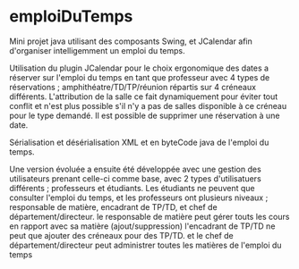 emploiDuTemps
=============

Mini projet java utilisant des composants Swing, et JCalendar afin d'organiser intelligemment un emploi du temps.

Utilisation du plugin JCalendar pour le choix ergonomique des dates a réserver sur l'emploi du temps en tant que professeur avec 4 types de réservations ; amphithéatre/TD/TP/réunion répartis sur 4 créneaux différents.
L'attribution de la salle ce fait dynamiquement pour éviter tout conflit et n'est plus possible s'il n'y a pas de salles disponible à ce créneau pour le type demandé.
Il est possible de supprimer une réservation à une date.

Sérialisation et désérialisation XML et en byteCode java de l'emploi du temps.

Une version évoluée a ensuite été développée avec une gestion des utilisateurs prenant celle-ci comme base, avec 2 types d'utilisatuers différents ; professeurs et étudiants.
Les étudiants ne peuvent que consulter l'emploi du temps, et les professeurs ont plusieurs niveaux ; responsable de matière, encadrant de TP/TD, et chef de département/directeur.
le responsable de matière peut gérer touts les cours en rapport avec sa matière (ajout/suppression)
l'encadrant de TP/TD ne peut que ajouter des créneaux pour des TP/TD.
et le chef de département/directeur peut administrer toutes les matières de l'emploi du temps
